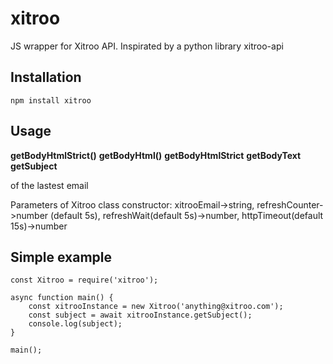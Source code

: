 # xitroo
JS wrapper for Xitroo API. Inspirated by a python library xitroo-api


## Installation

```
npm install xitroo
```

## Usage

**getBodyHtmlStrict()**
**getBodyHtml()**
**getBodyHtmlStrict**
**getBodyText**
**getSubject**

of the lastest email

Parameters of Xitroo class constructor:
xitrooEmail->string, refreshCounter->number (default 5s), refreshWait(default 5s)->number, httpTimeout(default 15s)->number


## Simple example

```
const Xitroo = require('xitroo');

async function main() {
    const xitrooInstance = new Xitroo('anything@xitroo.com');
    const subject = await xitrooInstance.getSubject();
    console.log(subject);
}

main();
```
